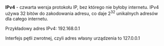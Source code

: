**IPv4** - czwarta wersja protokołu IP, bez którego nie byłoby internetu. IPv4 używa 32 bitów do zakodowania adresu, co daje $2^{32}$ unikalnych adresów dla całego internetu.

Przykładowy adres IPv4: 192.168.0.1

Interfejs pętli zwrotnej, czyli adres własny urządzenia to 127.0.0.1